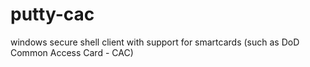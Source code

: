 putty-cac
=========

windows secure shell client with support for smartcards (such as DoD Common Access Card - CAC)